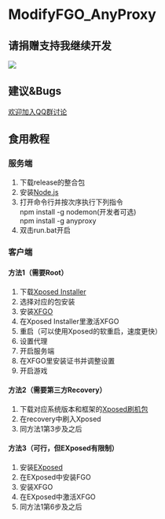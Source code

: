 # ModifyFGO_AnyProxy
## 请捐赠支持我继续开发
![](https://github.com/heqyoufree/ModifyFGO_AnyProxy/blob/master/%E8%B5%9E%E5%8A%A9%E9%83%BD%E7%BB%99%E6%88%91%E8%B5%9E%E5%8A%A9.jpg?raw=true)  
## 建议&Bugs
[欢迎加入QQ群讨论](https://jq.qq.com/?_wv=1027&k=56u6QM2)  
## 食用教程
### 服务端
1. 下载release的整合包  
2. 安装[Node.js](https://nodejs.org/en/download/current/)  
3. 打开命令行并按次序执行下列指令  
npm install -g nodemon(开发者可选)  
npm install -g anyproxy  
4. 双击run.bat开启  
### 客户端
#### 方法1（需要Root）
1. 下载[Xposed Installer](https://forum.xda-developers.com/attachment.php?attachmentid=4393082&d=1516301692)  
2. 选择对应的包安装  
3. 安装[XFGO](https://github.com/heqyoufree/ModifyFGO_AnyProxy/raw/master/xfgo_v1.5.apk)  
4. 在Xposed Installer里激活XFGO  
5. 重启（可以使用Xposed的软重启，速度更快）  
6. 设置代理  
7. 开启服务端  
8. 在XFGO里安装证书并调整设置  
9. 开启游戏  
#### 方法2（需要第三方Recovery）
1. 下载对应系统版本和框架的[Xposed刷机包](https://dl-xda.xposed.info/framework/)  
2. 在recovery中刷入Xposed  
3. 同方法1第3步及之后
#### 方法3（可行，但EXposed有限制）
1. 安装[EXposed](https://github.com/heqyoufree/ModifyFGO_AnyProxy/raw/master/EXposed.apk)
2. 在EXposed中安装FGO
3. 安装XFGO
4. 在EXposed中激活XFGO
5. 同方法1第6步及之后
